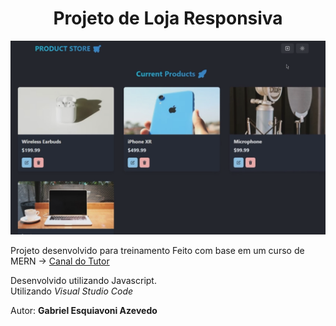 <h1 align="center">Projeto de Loja Responsiva</h1>

![Demo App](/frontend/public/screenshot-for-readme.png)

Projeto desenvolvido para treinamento
Feito com base em um curso de MERN -> [Canal do Tutor](https://www.youtube.com/@asaprogrammer_)




Desenvolvido utilizando Javascript.  
Utilizando _Visual Studio Code_


Autor: **Gabriel Esquiavoni Azevedo**
